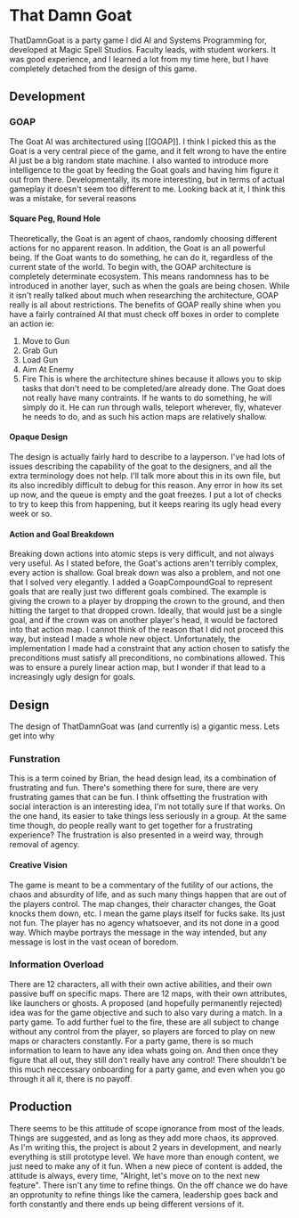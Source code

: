 # That Damn Goat
ThatDamnGoat is a party game I did AI and Systems Programming for, developed at Magic Spell Studios. Faculty leads, with student workers. It was good experience, and I learned a lot from my time here, but I have completely detached from the design of this game. 
## Development

### GOAP
The Goat AI was architectured using [[GOAP]]. I think I picked this as the Goat is a very central piece of the game, and it felt wrong to have the entire AI just be a big random state machine. I also wanted to introduce more intelligence to the goat by feeding the Goat goals and having him figure it out from there. Developmentally, its more interesting, but in terms of actual gameplay it doesn't seem too different to me. Looking back at it, I think this was a mistake, for several reasons
#### Square Peg, Round Hole
 Theoretically, the Goat is an agent of chaos, randomly choosing different actions for no apparent reason. In addition, the Goat is an all powerful being. If the Goat wants to do something, he can do it, regardless of the current state of the world. To begin with, the GOAP architecture is completely determinate ecosystem. This means randomness has to be introduced in another layer, such as when the goals are being chosen. While it isn't really talked about much when researching the architecture, GOAP really is all about restrictions. The benefits of GOAP really shine when you have a fairly contrained AI that must check off boxes in order to complete an action ie:
 1. Move to Gun
 2. Grab Gun
 3. Load Gun
 4. Aim At Enemy
 5. Fire
This is where the architecture shines because it allows you to skip tasks that don't need to be completed/are already done. The Goat does not really have many contraints. If he wants to do something, he will simply do it. He can run through walls, teleport wherever, fly, whatever he needs to do, and as such his action maps are relatively shallow. 
#### Opaque Design
The design is actually fairly hard to describe to a layperson. I've had lots of issues describing the capability of the goat to the designers, and all the extra terminology does not help. I'll talk more about this in its own file, but its also incredibly difficult to debug for this reason. Any error in how its set up now, and the queue is empty and the goat freezes. I put a lot of checks to try to keep this from happening, but it keeps rearing its ugly head every week or so.
#### Action and Goal Breakdown
Breaking down actions into atomic steps is very difficult, and not always very useful. As I stated before, the Goat's actions aren't terribly complex, every action is shallow. Goal break down was also a problem, and not one that I solved very elegantly. I added a GoapCompoundGoal to represent goals that are really just two different goals combined. The example is giving the crown to a player by dropping the crown to the ground, and then hitting the target to that dropped crown. Ideally, that would just be a single goal, and if the crown was on another player's head, it would be factored into that action map. I cannot think of the reason that I did not proceed this way, but instead I made a whole new object. Unfortunately, the implementation I made had a constraint that any action chosen to satisfy the preconditions must satisfy all preconditions, no combinations allowed. This was to ensure a purely linear action map, but I wonder if that lead to a increasingly ugly design for goals.

## Design
The design of ThatDamnGoat was (and currently is) a gigantic mess. Lets get into why
### Funstration 
This is a term coined by Brian, the head design lead, its a combination of frustrating and fun. There's something there for sure, there are very frustrating games that can be fun. I think offsetting the frustration with social interaction is an interesting idea, I'm not totally sure if that works. On the one hand, its easier to take things less seriously in a group. At the same time though, do people really want to get together for a frustrating experience? The frustration is also presented in a weird way, through removal of agency.
#### Creative Vision
The game is meant to be a commentary of the futility of our actions, the chaos and absurdity of life, and as such many things happen that are out of the players control. The map changes, their character changes, the Goat knocks them down, etc. I mean the game plays itself for fucks sake. Its just not fun. The player has no agency whatsoever, and its not done in a good way. Which maybe portrays the message in the way intended, but any message is lost in the vast ocean of boredom.
### Information Overload
There are 12 characters, all with their own active abilities, and their own passive buff on specific maps. There are 12 maps, with their own attributes, like launchers or ghosts. A proposed (and hopefully permanently rejected) idea was for the game objective and such to also vary during a match. In a party game. To add further fuel to the fire, these are all subject to change without any control from the player, so players are forced to play on new maps or characters constantly. For a party game, there is so much information to learn to have any idea whats going on. And then once they figure that all out, they still don't really have any control! There shouldn't be this much neccessary onboarding for a party game, and even when you go through it all it, there is no payoff.

## Production
There seems to be this attitude of scope ignorance from most of the leads. Things are suggested, and as long as they add more chaos, its approved. As I'm writing this, the project is about 2 years in development, and nearly everything is still prototype level. We have more than enough content, we just need to make any of it fun. When a new piece of content is added, the attitude is always, every time, "Alright, let's move on to the next new feature". There isn't any time to refine things. On the off chance we do have an opprotunity to refine things like the camera, leadership goes back and forth constantly and there ends up being  different versions of it.
